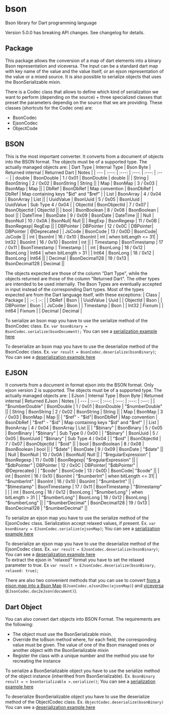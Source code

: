 # bson

Bson library for Dart programming language

Version 5.0.0 has breaking API changes. See changelog for details.

## Package

This package allows the conversion of a map of dart elements into a binary Bson representation and viceversa.
The input can be a standard dart map with key name of the value and the value itself, or an ejson representation of the value or a mixed source.
It is also possible to serialize objects that uses the BsonSerializable mixin.

There is a Codec class that allows to define which kind of serialization we want to perform (depending on the source) + three specialized classes that preset the parameters dependig on the source that we are providing. These classes (shortcuts for the Codec one) are:

- BsonCodec
- EjsonCodec
- ObjectCode

## BSON

This is the most important converter. It converts from a document of objects into the BSON format. The objects must be of a supported type. The actually managed objects are:
| Dart Type | Internal Type | Bson Byte | Returned internal | Returned Dart | Notes |
| --- | :---: | :---: | :---: | :---: | :---: |
| double | BsonDouble | 1 / 0x01 | BsonDouble | double ||
| String | BsonString | 2 / 0x02 | BsonString | String ||
| Map | BsonMap | 3 / 0x03 | BsonMap | Map ||
| DbRef | BsonDbRef | Map convention | BsonDbRef | DbRef | Map containing keys "$id" and "$ref" |
| List | BsonArray | 4 / 0x04 | BsonArray | List ||
| UuidValue | BsonUuid | 5 / 0x05 | BsonUuid | UuidValue | Sub Type 4 / 0x04 |
| ObjectId | BsonObjectId | 7 / 0x07 | BsonObjectId | ObjectId ||
| bool | BsonBoolean | 8 / 0x08 | BsonBoolean | bool ||
| DateTime | BsonDate | 9 / 0x09 | BsonDate | DateTime ||
| Null | BsonNull | 10 / 0x0A | BsonNull| Null ||
| RegExp | BsonRegexp | 11 / 0x0B | BsonRegexp| RegExp ||
| DBPointer | DBPointer | 12 / 0x0C | DBPointer| DBPointer | @Deprecated |
| JsCode | BsonCode | 13 / 0x0D | BsonCode| JsCode ||
| int | BsonInt | 16 / 0x10 | BsonInt | int | when bitLength <= 31|
| Int32 | BsonInt | 16 / 0x10 | BsonInt | int ||
| Timestamp | BsonTimestamp | 17 / 0x11 | BsonTimestamp | Timestamp | |
| int | BsonLong | 18 / 0x12 | BsonLong | Int64 | when bitLength > 31 |
| Int64 | BsonLong | 18 / 0x12 | BsonLong | Int64 ||
| Decimal | BsonDecimal128 | 19 / 0x13 | BsonDecimal128 | Decimal ||

The objects expected are those of the column "Dart Type", while the objects returned are those of the column "Returned Dart". The other types are intended to be used internally. The Bson Types are eventually accepted in input instead of the corresponding Dart types.
Most of the types expected are from the Dart language itself, with these exceptions:
| Class | Package |
| :-: | :-: |
| DbRef | Bson |
| UuidValue | Uuid |
| ObjectId | Bson |
| DBPointer | Bson |
| JsCode | Bson |
| Timestamp | Bson |
| Int32 | Fixnum |
| Int64 | Fixnum |
| Decimal | Decimal |

To serialize an bson map you have to use the serialize method of the BsonCodec class.
Ex. `var bsonBinary = BsonCodec.serialize(bsonDocument);`
You can see a [serialization example here](https://github.com/mongo-dart/bson/tree/main/lib/example/bson/bson_serialize.dart)

To deserialize an bson map you have to use the deserialize method of the BsonCodec class.
Ex.  `var result = BsonCodec.deserialize(bsonBinary)`;
You can see a [deserialization example here](https://github.com/mongo-dart/bson/tree/main/lib/example/bson/bson_deserialize.dart)  

## EJSON

It converts from a document in format ejson into the BSON format. Only ejson version 2 is supported. The objects must be of a supported type. The actually managed objects are:
| EJson | Internal Type | Bson Byte | Returned internal | Returned EJson | Notes |
| --- | :---: | :---: | :---: | :---: | :---: |
| "$numberDouble" | BsonDouble | 1 / 0x01 | BsonDouble | "$numberDouble" ||
| String | BsonString | 2 / 0x02 | BsonString | String ||
| Map | BsonMap | 3 / 0x03 | BsonMap | Map ||
| "$ref" -  "$id"| BsonDbRef | Map convention | BsonDbRef | "$ref" -  "$id" | Map containing keys "$id" and "$ref" |
| List | BsonArray | 4 / 0x04 | BsonArray | List ||
| "$binary" | BsonBinary | 5 / 0x05 | BsonBinary | "$binary" | Sub Type 0 / 0x00 |
| "$binary" | BsonUuid | 5 / 0x05 | BsonUuid | "$binary" | Sub Type 4 / 0x04 |
| "$oid" | BsonObjectId | 7 / 0x07 | BsonObjectId | "$oid" ||
| bool | BsonBoolean | 8 / 0x08 | BsonBoolean | bool ||
| "$date" | BsonDate | 9 / 0x09 | BsonDate | "$date" ||
| Null | BsonNull | 10 / 0x0A | BsonNull| Null ||
| "$regularExpression" | BsonRegexp | 11 / 0x0B | BsonRegexp| "$regularExpression" ||
| "$dbPointer" | DBPointer | 12 / 0x0C | DBPointer| "$dbPointer" | @Deprecated |
| "$code" | BsonCode | 13 / 0x0D | BsonCode| "$code" ||
| int | BsonInt | 16 / 0x10 | BsonInt |  "$numberInt" | when bitLength <= 31|
|  "$numberInt" | BsonInt | 16 / 0x10 | BsonInt |  "$numberInt" ||
| "$timestamp" | BsonTimestamp | 17 / 0x11 | BsonTimestamp | "$timestamp" | |
| int | BsonLong | 18 / 0x12 | BsonLong |  "$numberLong" | when bitLength > 31 |
| "$numberLong" | BsonLong | 18 / 0x12 | BsonLong | "$numberLong" ||
| "$numberDecimal" | BsonDecimal128 | 19 / 0x13 | BsonDecimal128 | "$numberDecimal" ||

To serialize an ejson map you have to use the serialize method of the EjsonCodec class.
Serialization accept relaxed values, if present.
Ex. `var bsonBinary = EJsonCodec.serialize(ejsonMap)`;
You can see a [serialization example here](https://github.com/mongo-dart/bson/tree/mainlib\example\ejson\ejson_serialize.dart)

To deserialize an ejson map you have to use the deserialize method of the EjsonCodec class.
Ex. `var result = EJsonCodec.deserialize(bsonBinary)`;
You can see a [deserialization example here](https://github.com/mongo-dart/bson/tree/main/lib\example\ejson\ejson_deserialize.dart)  
To extract the ejson in "relaxed" format you have to set the relaxed parameter to true.
Ex `var result = EJsonCodec.deserialize(bsonBinary, relaxed: true)`;

There are also two convenient methods that you can use to convert [from a ejson map into a Bson Map](https://github.com/mongo-dart/bson/tree/main/lib\example\ejson\ejson_to_doc.dart) (`EJsonCodec.eJson2Doc(ejsonMap)`) and [viceversa](https://github.com/mongo-dart/bson/tree/main/lib\example\ejson\doc_to_ejson.dart) (`EJsonCodec.doc2eJson(document)`).

## Dart Object

You can also convert dart objects into BSON Format.
The requirements are the following:

- The object must use the BsonSerializable mixin.
- Override the toBson method where, for each field, the corresponding value must be given. The value of one of the Bson managed ones or another object with the BsonSerializable mixin
- Register the class with a unique number and the method you use for recreating the instance

To serialize a BsonSerializable object you have to use the serialize method of the object instance (inherithed from BsonSerializable).
Ex. `BsonBinary result = < bsonSerializable >.serialize()`;
You can see a [serialization example here](https://github.com/mongo-dart/bson/tree/main/lib\example\object\object_deserialize.dart)

To deserialize  BsonSerializable object you have to use the deserialize method of the ObjectCodec class.
Ex.  `ObjectCodec.deserialize(bsonBinary)`
You can see a [deserialization example here](https://github.com/mongo-dart/bson/tree/main/lib\example\object\object_deserialize.dart)
